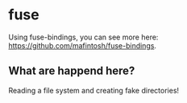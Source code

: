 # fuse
Using fuse-bindings, you can see more here: https://github.com/mafintosh/fuse-bindings.

## What are happend here?

Reading a file system and creating fake directories!
